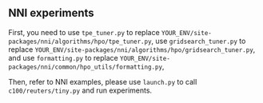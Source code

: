 ## NNI experiments

First, you need to use `tpe_tuner.py` to replace `YOUR_ENV/site-packages/nni/algorithms/hpo/tpe_tuner.py`, use `gridsearch_tuner.py` to replace `YOUR_ENV/site-packages/nni/algorithms/hpo/gridsearch_tuner.py`, and use `formatting.py` to replace `YOUR_ENV/site-packages/nni/common/hpo_utils/formatting.py`,

Then, refer to NNI examples, please use `launch.py` to call `c100/reuters/tiny.py` and run experiments.